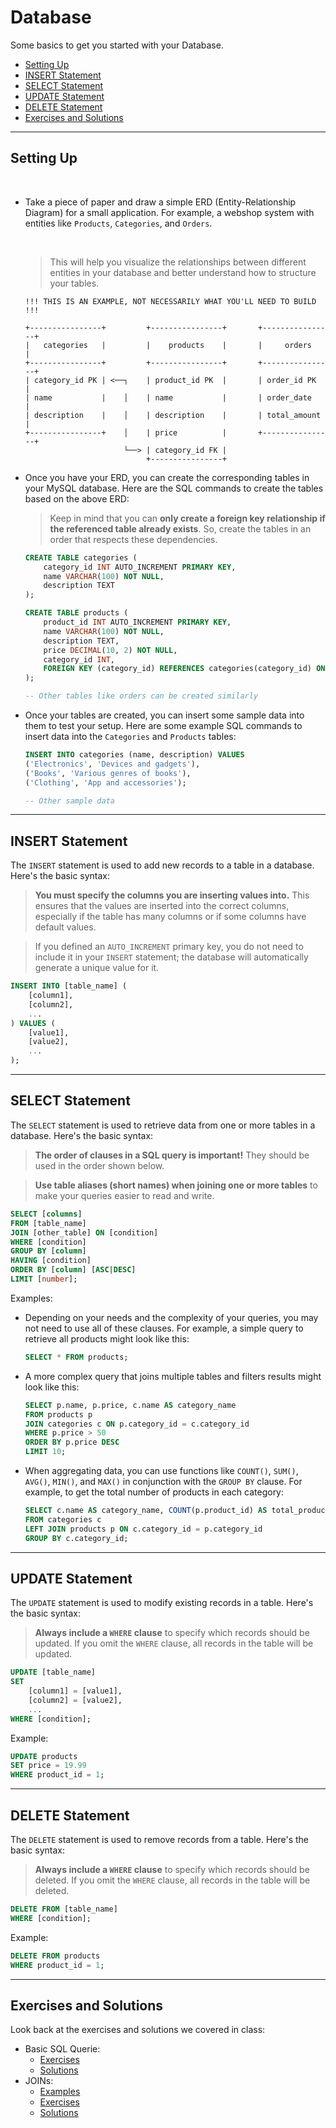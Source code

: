 # Database

Some basics to get you started with your Database.

-   [Setting Up](#setting-up)
-   [INSERT Statement](#insert-statement)
-   [SELECT Statement](#select-statement)
-   [UPDATE Statement](#update-statement)
-   [DELETE Statement](#delete-statement)
-   [Exercises and Solutions](#exercises-and-solutions)

---

## Setting Up

<br>

-   Take a piece of paper and draw a simple ERD (Entity-Relationship Diagram) for a small application. For example, a webshop system with entities like `Products`, `Categories`, and `Orders`.

    <br>

    > This will help you visualize the relationships between different entities in your database and better understand how to structure your tables.

    ```
    !!! THIS IS AN EXAMPLE, NOT NECESSARILY WHAT YOU'LL NEED TO BUILD !!!

    +----------------+         +----------------+       +----------------+
    |   categories   |         |    products    |       |     orders     |
    +----------------+         +----------------+       +----------------+
    | category_id PK | <──┐    | product_id PK  |       | order_id PK    |
    | name           |    │    | name           |       | order_date     |
    | description    |    │    | description    |       | total_amount   |
    +----------------+    │    | price          |       +----------------+
                          └──> | category_id FK |
                               +----------------+
    ```

-   Once you have your ERD, you can create the corresponding tables in your MySQL database. Here are the SQL commands to create the tables based on the above ERD:
    <br>

    > Keep in mind that you can **only create a foreign key relationship if the referenced table already exists**. So, create the tables in an order that respects these dependencies.

    ```sql
    CREATE TABLE categories (
        category_id INT AUTO_INCREMENT PRIMARY KEY,
        name VARCHAR(100) NOT NULL,
        description TEXT
    );

    CREATE TABLE products (
        product_id INT AUTO_INCREMENT PRIMARY KEY,
        name VARCHAR(100) NOT NULL,
        description TEXT,
        price DECIMAL(10, 2) NOT NULL,
        category_id INT,
        FOREIGN KEY (category_id) REFERENCES categories(category_id) ON DELETE CASCADE
    );

    -- Other tables like orders can be created similarly
    ```

-   Once your tables are created, you can insert some sample data into them to test your setup. Here are some example SQL commands to insert data into the `Categories` and `Products` tables:
    <br>

    ```sql
    INSERT INTO categories (name, description) VALUES
    ('Electronics', 'Devices and gadgets'),
    ('Books', 'Various genres of books'),
    ('Clothing', 'App and accessories');

    -- Other sample data
    ```

---

## INSERT Statement

The `INSERT` statement is used to add new records to a table in a database. Here's the basic syntax:

> **You must specify the columns you are inserting values into.** This ensures that the values are inserted into the correct columns, especially if the table has many columns or if some columns have default values.

> If you defined an `AUTO_INCREMENT` primary key, you do not need to include it in your `INSERT` statement; the database will automatically generate a unique value for it.

```sql
INSERT INTO [table_name] (
    [column1],
    [column2],
    ...
) VALUES (
    [value1],
    [value2],
    ...
);
```

---

## SELECT Statement

The `SELECT` statement is used to retrieve data from one or more tables in a database. Here's the basic syntax:

> **The order of clauses in a SQL query is important!** They should be used in the order shown below.

> **Use table aliases (short names) when joining one or more tables** to make your queries easier to read and write.

```sql
SELECT [columns]
FROM [table_name]
JOIN [other_table] ON [condition]
WHERE [condition]
GROUP BY [column]
HAVING [condition]
ORDER BY [column] [ASC|DESC]
LIMIT [number];
```

Examples:

-   Depending on your needs and the complexity of your queries, you may not need to use all of these clauses. For example, a simple query to retrieve all products might look like this:

    ```sql
    SELECT * FROM products;
    ```

-   A more complex query that joins multiple tables and filters results might look like this:

    ```sql
    SELECT p.name, p.price, c.name AS category_name
    FROM products p
    JOIN categories c ON p.category_id = c.category_id
    WHERE p.price > 50
    ORDER BY p.price DESC
    LIMIT 10;
    ```

-   When aggregating data, you can use functions like `COUNT()`, `SUM()`, `AVG()`, `MIN()`, and `MAX()` in conjunction with the `GROUP BY` clause. For example, to get the total number of products in each category:

    ```sql
    SELECT c.name AS category_name, COUNT(p.product_id) AS total_products
    FROM categories c
    LEFT JOIN products p ON c.category_id = p.category_id
    GROUP BY c.category_id;
    ```

---

## UPDATE Statement

The `UPDATE` statement is used to modify existing records in a table. Here's the basic syntax:

> **Always include a `WHERE` clause** to specify which records should be updated. If you omit the `WHERE` clause, all records in the table will be updated.

```sql
UPDATE [table_name]
SET
    [column1] = [value1],
    [column2] = [value2],
    ...
WHERE [condition];
```

Example:

```sql
UPDATE products
SET price = 19.99
WHERE product_id = 1;
```

---

## DELETE Statement

The `DELETE` statement is used to remove records from a table. Here's the basic syntax:

> **Always include a `WHERE` clause** to specify which records should be deleted. If you omit the `WHERE` clause, all records in the table will be deleted.

```sql
DELETE FROM [table_name]
WHERE [condition];
```

Example:

```sql
DELETE FROM products
WHERE product_id = 1;
```

---

## Exercises and Solutions

Look back at the exercises and solutions we covered in class:

-   Basic SQL Querie:
    -   [Exercises](../2025-08-20/05-database_homework.md)
    -   [Solutions](../2025-08-21/00-homework-solutions.md)
-   JOINs:
    -   [Examples](../2025-08-22/01-database-relationships.md#practical-join-examples)
    -   [Exercises](../2025-08-22/01-database-relationships/exercises.sql)
    -   [Solutions](../2025-08-22/01-database-relationships/solutions.sql)

